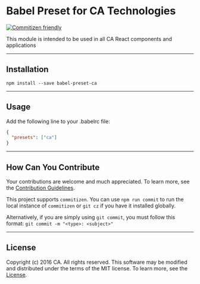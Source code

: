 # Babel Preset for CA Technologies
[![Commitizen friendly](https://img.shields.io/badge/commitizen-friendly-brightgreen.svg)](http://commitizen.github.io/cz-cli/)

This module is intended to be used in all CA React components and applications
************************************************************

## Installation
` npm install --save babel-preset-ca `
************************************************************

## Usage
Add the following line to your .babelrc file:

```json
{
  "presets": ["ca"]
}
```
************************************************************

## How Can You Contribute
Your contributions are welcome and much appreciated. To learn more, see the [Contribution Guidelines](https://github.com/CAAPIM/babel-preset-ca/blob/master/CONTRIBUTING.md).

This project supports `commitizen`. You can use `npm run commit` to run the local instance of `commitizen` or `git cz` if you have it installed globally.

Alternatively, if you are simply using `git commit`, you must follow this format:
`git commit -m "<type>: <subject>"`
************************************************************

## License
Copyright (c) 2016 CA. All rights reserved.
This software may be modified and distributed under the terms of the MIT license. To learn more, see the [License](https://github.com/CAAPIM/babel-preset-ca/blob/master/LICENSE.md).
